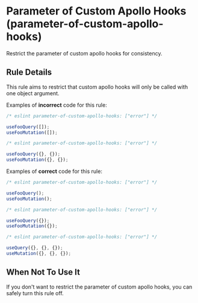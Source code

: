 # Parameter of Custom Apollo Hooks (parameter-of-custom-apollo-hooks)

Restrict the parameter of custom apollo hooks for consistency.

## Rule Details

This rule aims to restrict that custom apollo hooks will only be called with one object argument.

Examples of **incorrect** code for this rule:

```js
/* eslint parameter-of-custom-apollo-hooks: ["error"] */

useFooQuery([]);
useFooMutation([]);
```

```js
/* eslint parameter-of-custom-apollo-hooks: ["error"] */

useFooQuery({}, {});
useFooMutation({}, {});
```

Examples of **correct** code for this rule:

```js
/* eslint parameter-of-custom-apollo-hooks: ["error"] */

useFooQuery();
useFooMutation();
```

```js
/* eslint parameter-of-custom-apollo-hooks: ["error"] */

useFooQuery({});
useFooMutation({});
```

```js
/* eslint parameter-of-custom-apollo-hooks: ["error"] */

useQuery({}, {}, {});
useMutation({}, {}, {});
```

## When Not To Use It

If you don't want to restrict the parameter of custom apollo hooks, you can safely turn this rule off.
